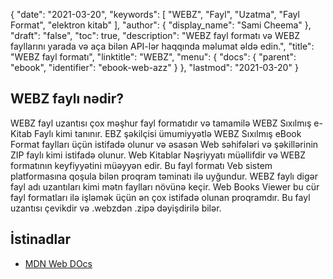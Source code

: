 {
  "date": "2021-03-20",
  "keywords": [
"WEBZ",
"Fayl",
"Uzatma",
"Fayl Format",
"elektron kitab"
],
  "author": {
    "display_name": "Sami Cheema"
},
  "draft": "false",
  "toc": true,
  "description": "WEBZ fayl formatı və WEBZ fayllarını yarada və aça bilən API-lər haqqında məlumat əldə edin.",
  "title": "WEBZ fayl formatı",
  "linktitle": "WEBZ",
  "menu": {
    "docs": {
      "parent": "ebook",
      "identifier": "ebook-web-azz"
}
},
  "lastmod": "2021-03-20"
}

## WEBZ faylı nədir? ##

WEBZ fayl uzantısı çox məşhur fayl formatıdır və tamamilə WEBZ Sıxılmış e-Kitab Faylı kimi tanınır. EBZ şəkilçisi ümumiyyətlə WEBZ Sıxılmış eBook Format faylları üçün istifadə olunur və əsasən Web səhifələri və şəkillərinin ZIP faylı kimi istifadə olunur. Web Kitablar Nəşriyyatı müəllifdir və WEBZ formatının keyfiyyətini müəyyən edir. Bu fayl formatı Veb sistem platformasına qoşula bilən proqram təminatı ilə uyğundur. WEBZ faylı digər fayl adı uzantıları kimi mətn faylları növünə keçir. Web Books Viewer bu cür fayl formatları ilə işləmək üçün ən çox istifadə olunan proqramdır. Bu fayl uzantısı çevikdir və .webzdən .zipə dəyişdirilə bilər.


## İstinadlar ##

* [MDN Web DOcs](https://developer.mozilla.org/en-US/docs/Web/Media/Formats/Containers)

